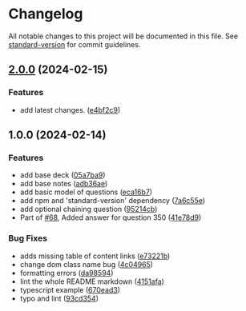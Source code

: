 # Changelog

All notable changes to this project will be documented in this file. See [standard-version](https://github.com/conventional-changelog/standard-version) for commit guidelines.

## [2.0.0](https://github.com/envico801/javascript-interview-questions/compare/v1.0.0...v2.0.0) (2024-02-15)


### Features

* add latest changes. ([e4bf2c9](https://github.com/envico801/javascript-interview-questions/commit/e4bf2c9afb947482c6c6bb473accc22a2c4ba2ed))

## 1.0.0 (2024-02-14)


### Features

* add base deck ([05a7ba9](https://github.com/envico801/javascript-interview-questions/commit/05a7ba974feff7d08b35b2db6ac64bbe554d9f75))
* add base notes ([adb36ae](https://github.com/envico801/javascript-interview-questions/commit/adb36aeda1809e5735e3ea2b7b4d6c53ae17cf5b))
* add basic model of questions ([eca16b7](https://github.com/envico801/javascript-interview-questions/commit/eca16b7c812e4e1ed6e6659136964798d7428016))
* add npm and 'standard-version' dependency ([7a6c55e](https://github.com/envico801/javascript-interview-questions/commit/7a6c55eddbcb9a6b5acabd96e86eda342dfd2776))
* add optional chaining question ([95214cb](https://github.com/envico801/javascript-interview-questions/commit/95214cba7ab69025168be7d457d73d4388ebe11e))
* Part of [#68](https://github.com/envico801/javascript-interview-questions/issues/68), Added answer for question 350 ([41e78d9](https://github.com/envico801/javascript-interview-questions/commit/41e78d99f0e160131353f878847595cf5a273df1))


### Bug Fixes

* adds missing table of content links ([e73221b](https://github.com/envico801/javascript-interview-questions/commit/e73221bb08f2e5fdd44040f72ffd19f95a08c399))
* change dom class name bug ([4c04965](https://github.com/envico801/javascript-interview-questions/commit/4c049652058b16a515b062be9f793c3bca3258a5))
* formatting errors ([da98594](https://github.com/envico801/javascript-interview-questions/commit/da98594f83bf1801566bee066e4a43e9f8da81ce))
* lint the whole README markdown ([4151afa](https://github.com/envico801/javascript-interview-questions/commit/4151afad39c77f860453c5b2e4afdb9b412197fb))
* typescript example ([670ead3](https://github.com/envico801/javascript-interview-questions/commit/670ead3bd49076abe02122eb5f37e5a60b5512eb))
* typo and lint ([93cd354](https://github.com/envico801/javascript-interview-questions/commit/93cd354ed146fd20a36c6ad60e06c80326daf2b7))
